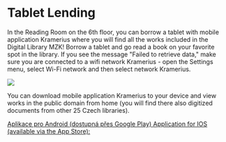 # Tablet Lending

In the Reading Room on the 6th floor, you can borrow a tablet with mobile application Kramerius where you will find all the works included in the Digital Library MZK!
Borrow a tablet and go read a book on your favorite spot in the library.
If you see the message "Failed to retrieve data," make sure you are connected to a wifi network Kramerius - open the Settings menu, select Wi-Fi network and then select network Kramerius.


![](/images/help/pujceniTabletu/tablet.jpg)

You can download mobile application Kramerius to your device and view works in the public domain from home (you will find there also digitized documents from other 25 Czech libraries).

<a class="external" href="https://play.google.com/store/apps/details?id=cz.mzk.kramerius.app" target="_blank">
Aplikace pro Android (dostupná přes Google Play)
</a>

<a class="external" href="https://itunes.apple.com/us/app/kramerius/id1065771974?mt=8" target="_blank">
Application for IOS (available via the App Store):
</a>

